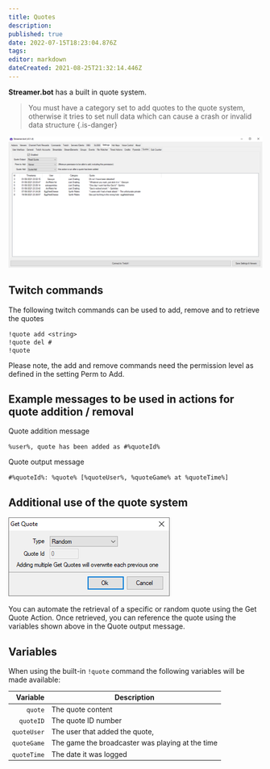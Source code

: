 ```yaml
---
title: Quotes
description: 
published: true
date: 2022-07-15T18:23:04.876Z
tags: 
editor: markdown
dateCreated: 2021-08-25T21:32:14.446Z
---
```


**Streamer.bot** has a built in quote system.

> You must have a category set to add quotes to the quote system, otherwise it tries to set null data which can cause a crash or invalid data structure
{.is-danger}


![quotes.png](/quotes.png)

## Twitch commands 
The following twitch commands can be used to add, remove and to retrieve the quotes
```
!quote add <string>
!quote del #
!quote
```
Please note, the add and remove commands need the permission level as defined in the setting Perm to Add.

## Example messages to be used in actions for quote addition / removal
Quote addition message
```
%user%, quote has been added as #%quoteId%
```
Quote output message
```
#%quoteId%: %quote% [%quoteUser%, %quoteGame% at %quoteTime%]
```

## Additional use of the quote system
![Quote Action](/123520512-082e4800-d6a9-11eb-95f9-e5c016b42f21.png)

You can automate the retrieval of a specific or random quote using the Get Quote Action. Once retrieved, you can reference the quote using the variables shown above in the Quote output message.

## Variables

When using the built-in `!quote` command the following variables will be made available:

| Variable | Description |
|   ---:|-------------|
| `quote` | The quote content
| `quoteID` | The quote ID number
| `quoteUser` | The user that added the quote,
| `quoteGame` | The game the broadcaster was playing at the time
| `quoteTime` | The date it was logged